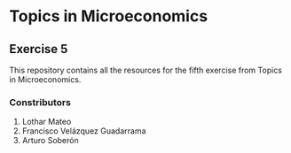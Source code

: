 # Topics in Microeconomics

## Exercise 5

This repository contains all the resources for the fifth exercise from Topics in Microeconomics.

### Constributors
1. Lothar Mateo
2. Francisco Velázquez Guadarrama
3. Arturo Soberón
